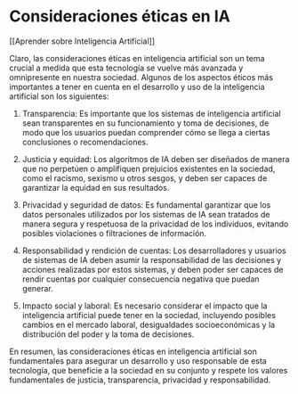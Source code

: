 # Consideraciones éticas en IA

[[Aprender sobre Inteligencia Artificial]]

Claro, las consideraciones éticas en inteligencia artificial son un tema crucial a medida que esta tecnología se vuelve más avanzada y omnipresente en nuestra sociedad. Algunos de los aspectos éticos más importantes a tener en cuenta en el desarrollo y uso de la inteligencia artificial son los siguientes:

1. Transparencia: Es importante que los sistemas de inteligencia artificial sean transparentes en su funcionamiento y toma de decisiones, de modo que los usuarios puedan comprender cómo se llega a ciertas conclusiones o recomendaciones.

2. Justicia y equidad: Los algoritmos de IA deben ser diseñados de manera que no perpetúen o amplifiquen prejuicios existentes en la sociedad, como el racismo, sexismo u otros sesgos, y deben ser capaces de garantizar la equidad en sus resultados.

3. Privacidad y seguridad de datos: Es fundamental garantizar que los datos personales utilizados por los sistemas de IA sean tratados de manera segura y respetuosa de la privacidad de los individuos, evitando posibles violaciones o filtraciones de información.

4. Responsabilidad y rendición de cuentas: Los desarrolladores y usuarios de sistemas de IA deben asumir la responsabilidad de las decisiones y acciones realizadas por estos sistemas, y deben poder ser capaces de rendir cuentas por cualquier consecuencia negativa que puedan generar.

5. Impacto social y laboral: Es necesario considerar el impacto que la inteligencia artificial puede tener en la sociedad, incluyendo posibles cambios en el mercado laboral, desigualdades socioeconómicas y la distribución del poder y la toma de decisiones.

En resumen, las consideraciones éticas en inteligencia artificial son fundamentales para asegurar un desarrollo y uso responsable de esta tecnología, que beneficie a la sociedad en su conjunto y respete los valores fundamentales de justicia, transparencia, privacidad y responsabilidad.
